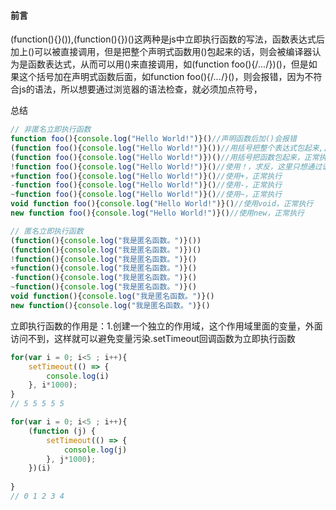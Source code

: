 #### 前言
(function(){}()),(function(){})()这两种是js中立即执行函数的写法，函数表达式后加上()可以被直接调用，但是把整个声明式函数用()包起来的话，则会被编译器认为是函数表达式，从而可以用()来直接调用，如(function foo(){/*...*/})()，但是如果这个括号加在声明式函数后面，如function foo(){/*...*/}()，则会报错，因为不符合js的语法，所以想要通过浏览器的语法检查，就必须加点符号，

总结
```js
// 非匿名立即执行函数
function foo(){console.log("Hello World!")}()//声明函数后加()会报错
(function foo(){console.log("Hello World!")}())//用括号把整个表达式包起来,正常执行
(function foo(){console.log("Hello World!")})()//用括号把函数包起来，正常执行
!function foo(){console.log("Hello World!")}()//使用！，求反，这里只想通过语法检查。
+function foo(){console.log("Hello World!")}()//使用+，正常执行
-function foo(){console.log("Hello World!")}()//使用-，正常执行
~function foo(){console.log("Hello World!")}()//使用~，正常执行
void function foo(){console.log("Hello World!")}()//使用void，正常执行
new function foo(){console.log("Hello World!")}()//使用new，正常执行
```
```js
// 匿名立即执行函数
(function(){console.log("我是匿名函数。")}())
(function(){console.log("我是匿名函数。")})()
!function(){console.log("我是匿名函数。")}()
+function(){console.log("我是匿名函数。")}()
-function(){console.log("我是匿名函数。")}()
~function(){console.log("我是匿名函数。")}()
void function(){console.log("我是匿名函数。")}()
new function(){console.log("我是匿名函数。")}()
```

立即执行函数的作用是：1.创建一个独立的作用域，这个作用域里面的变量，外面访问不到，这样就可以避免变量污染.setTimeout回调函数为立即执行函数
```js
for(var i = 0; i<5 ; i++){
    setTimeout(() => {
        console.log(i)
    }, i*1000);
}
// 5 5 5 5 5 

for(var i = 0; i<5 ; i++){
    (function (j) {
        setTimeout(() => {
            console.log(j)
        }, j*1000);
    })(i)
    
}
// 0 1 2 3 4
```
